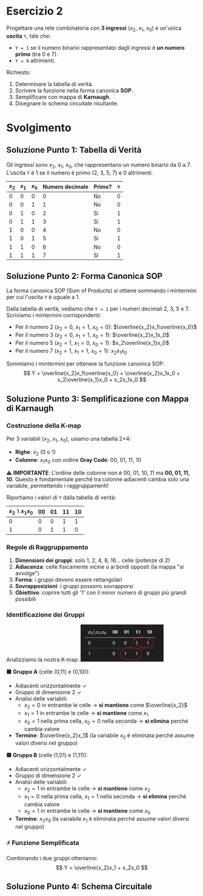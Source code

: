 # Esercizio 2

Progettare una rete combinatoria con **3 ingressi** ($x_2$, $x_1$, $x_0$) e un'unica **uscita** `Y`, tale che:

- `Y = 1` se il numero binario rappresentato dagli ingressi è **un numero primo** (tra 0 e 7).
- `Y = 0` altrimenti.

Richiesto:
1. Determinare la tabella di verità.
2. Scrivere la funzione nella forma canonica **SOP**.
3. Semplificare con mappa di **Karnaugh**.
4. Disegnare lo schema circuitale risultante.

# Svolgimento

## Soluzione Punto 1: Tabella di Verità

Gli ingressi sono $x_2$, $x_1$, $x_0$, che rappresentano un numero binario da 0 a 7. L'uscita `Y` è 1 se il numero è primo (2, 3, 5, 7) e 0 altrimenti.

| $x_2$ | $x_1$ | $x_0$ | Numero decimale | Primo? | `Y` |
|-------|-------|-------|-----------------|--------|-----|
|   0   |   0   |   0   |        0        |   No   |  0  |
|   0   |   0   |   1   |        1        |   No   |  0  |
|   0   |   1   |   0   |        2        |   Sì   |  1  |
|   0   |   1   |   1   |        3        |   Sì   |  1  |
|   1   |   0   |   0   |        4        |   No   |  0  |
|   1   |   0   |   1   |        5        |   Sì   |  1  |
|   1   |   1   |   0   |        6        |   No   |  0  |
|   1   |   1   |   1   |        7        |   Sì   |  1  |

## Soluzione Punto 2: Forma Canonica SOP

La forma canonica SOP (Sum of Products) si ottiene sommando i mintermini per cui l'uscita `Y` è uguale a 1. 

Dalla tabella di verità, vediamo che `Y = 1` per i numeri decimali 2, 3, 5 e 7. Scriviamo i mintermini corrispondenti:

- Per il numero 2 ($x_2=0$, $x_1=1$, $x_0=0$): $\overline{x_2}x_1\overline{x_0}$
- Per il numero 3 ($x_2=0$, $x_1=1$, $x_0=1$): $\overline{x_2}x_1x_0$
- Per il numero 5 ($x_2=1$, $x_1=0$, $x_0=1$): $x_2\overline{x_1}x_0$
- Per il numero 7 ($x_2=1$, $x_1=1$, $x_0=1$): $x_2x_1x_0$

Sommiamo i mintermini per ottenere la funzione canonica SOP:
$$
Y = \overline{x_2}x_1\overline{x_0} + \overline{x_2}x_1x_0 + x_2\overline{x_1}x_0 + x_2x_1x_0
$$

## Soluzione Punto 3: Semplificazione con Mappa di Karnaugh

### Costruzione della K-map

Per 3 variabili ($x_2$, $x_1$, $x_0$), usiamo una tabella 2×4:
- **Righe**: $x_2$ (0 o 1)
- **Colonne**: $x_1x_0$ con ordine **Gray Code**: 00, 01, 11, 10

⚠️ **IMPORTANTE**: L'ordine delle colonne non è 00, 01, 10, 11 ma **00, 01, 11, 10**. Questo è fondamentale perché tra colonne adiacenti cambia solo una variabile, permettendo i raggruppamenti!

Riportiamo i valori di `Y` dalla tabella di verità:

| $x_2 \backslash x_1x_0$ | 00  | 01  | 11  | 10  |
|--------------------------|------|------|------|------|
| 0                        |  0   |  0   |  1   |  1   |
| 1                        |  0   |  1   |  1   |  0   |


### Regole di Raggruppamento

1. **Dimensioni dei gruppi**: solo 1, 2, 4, 8, 16... celle (potenze di 2)
2. **Adiacenza**: celle fisicamente vicine o ai bordi opposti (la mappa "si avvolge")
3. **Forma**: i gruppi devono essere rettangolari
4. **Sovrapposizioni**: i gruppi possono sovrapporsi
5. **Obiettivo**: coprire tutti gli '1' con il minor numero di gruppi più grandi possibili

### Identificazione dei Gruppi

Analizziamo la nostra K-map:
![Identificazione dei Gruppi](assets/esercizio-2-numeri-primi-gruppi-kmap.png)

**🟦 Gruppo A** (celle (0,11) e (0,10)):
- Adiacenti orizzontalmente ✓
- Gruppo di dimensione 2 ✓
- Analisi delle variabili:
  - $x_2 = 0$ in entrambe le celle → **si mantiene** come $\overline{x_2}$
  - $x_1 = 1$ in entrambe le celle → **si mantiene** come $x_1$
  - $x_0 = 1$ nella prima cella, $x_0 = 0$ nella seconda → **si elimina** perché cambia valore
- **Termine**: $\overline{x_2}x_1$ (la variabile $x_0$ è eliminata perché assume valori diversi nel gruppo)

**🟨 Gruppo B** (celle (1,01) e (1,11)):
- Adiacenti orizzontalmente ✓  
- Gruppo di dimensione 2 ✓
- Analisi delle variabili:
  - $x_2 = 1$ in entrambe le celle → **si mantiene** come $x_2$
  - $x_1 = 0$ nella prima cella, $x_1 = 1$ nella seconda → **si elimina** perché cambia valore
  - $x_0 = 1$ in entrambe le celle → **si mantiene** come $x_0$
- **Termine**: $x_2x_0$ (la variabile $x_1$ è eliminata perché assume valori diversi nel gruppo)

### ⚡ Funzione Semplificata

Combinando i due gruppi otteniamo:
$$
Y = \overline{x_2}x_1 + x_2x_0
$$

## Soluzione Punto 4: Schema Circuitale

